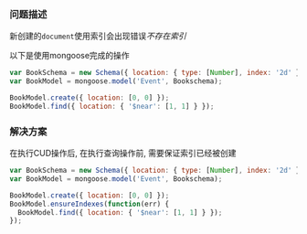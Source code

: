 ### 问题描述

新创建的`document`使用索引会出现错误*不存在索引*

以下是使用mongoose完成的操作

```js
var BookSchema = new Schema({ location: { type: [Number], index: '2d' } });
var BookModel = mongoose.model('Event', Bookschema);

BookModel.create({ location: [0, 0] });
BookModel.find({ location: { '$near': [1, 1] } });
```

### 解决方案

在执行CUD操作后, 在执行查询操作前, 需要保证索引已经被创建

```js
var BookSchema = new Schema({ location: { type: [Number], index: '2d' } });
var BookModel = mongoose.model('Event', Bookschema);

BookModel.create({ location: [0, 0] });
BookModel.ensureIndexes(function(err) {
  BookModel.find({ location: { '$near': [1, 1] } });
});
```
